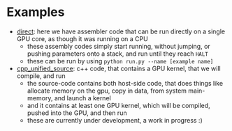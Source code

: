 # Examples

- [direct](direct): here we have assembler code that can be run directly on a single GPU core, as though it was running on a CPU
    - these assembly codes simply start running, without jumping, or pushing parameters onto a stack, and run until they reach `HALT`
    - these can be run by using `python run.py --name [example name]`
- [cpp_unified_source](cpp_unified_source): c++ code, that contains a GPU kernel, that we will compile, and run
    - the source-code contains both host-side code, that does things like allocate memory on the gpu, copy in data, from system main-memory, and launch a kernel
    - and it contains at least one GPU kernel, which will be compiled, pushed into the GPU, and then run
    - these are currently under development, a work in progress :)
